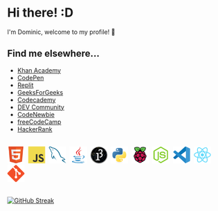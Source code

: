 # Hi there! :D

I'm Dominic, welcome to my profile! 👋

## Find me elsewhere...
 - <a href="https://www.khanacademy.org/profile/jD2R" target="_blank">Khan Academy</a>
 - <a href="https://codepen.io/jd2r" target="_blank">CodePen</a>
 - <a href="https://replit.com/@jD2R" target="_blank">Replit</a>
 - <a href="https://auth.geeksforgeeks.org/user/rocchyw1/" target="_blank">GeeksForGeeks</a>
 - <a href="https://www.codecademy.com/profiles/jD2R" target="_blank">Codecademy</a>
 - <a href="https://dev.to/jd2r" target="_blank">DEV Community</a>
 - <a href="https://community.codenewbie.org/jd2r" target="_blank">CodeNewbie</a>
 - <a href="https://www.freecodecamp.org/jD2R" target="_blank">freeCodeCamp</a>
 - <a href="https://www.hackerrank.com/jD2R_" target="_blank">HackerRank</a>

 <br>

<div>
 <img src="https://github.com/devicons/devicon/blob/master/icons/html5/html5-original.svg" title="HTML" alt="HTML" width="40" height="40"/>&nbsp;
 <img src="https://github.com/devicons/devicon/blob/master/icons/javascript/javascript-original.svg" title="JS" alt="JS" width="40" height="40"/>&nbsp;
 <img src="https://github.com/devicons/devicon/blob/master/icons/mysql/mysql-original.svg" title="MySQL" alt="MySQL" width="40" height="40"/>&nbsp;
 <img src="https://github.com/devicons/devicon/blob/master/icons/java/java-original.svg" title="Java" alt="Java" width="40" height="40"/>&nbsp;
 <img src="https://github.com/devicons/devicon/blob/master/icons/processing/processing-original.svg" title="Processing" alt="Processing" width="40" height="40"/>&nbsp;
 <img src="https://github.com/devicons/devicon/blob/master/icons/python/python-original.svg" title="Python" alt="Python" width="40" height="40"/>&nbsp;
 <img src="https://github.com/devicons/devicon/blob/master/icons/raspberrypi/raspberrypi-original.svg" title="Raspberry Pi" alt="Raspberry Pi" width="40" height="40"/>&nbsp;
 <img src="https://github.com/devicons/devicon/blob/master/icons/nodejs/nodejs-plain.svg" title="NodeJS" alt="NodeJS" width="40" height="40"/>&nbsp;
 <img src="https://github.com/devicons/devicon/blob/master/icons/vscode/vscode-original.svg" title="VSCode" alt="VSCode" width="40" height="40"/>&nbsp;
 <img src="https://github.com/devicons/devicon/blob/master/icons/react/react-original.svg" title="React" alt="React" width="40" height="40"/>&nbsp;
 <img src="https://github.com/devicons/devicon/blob/master/icons/git/git-original.svg" title="Git" alt="Git" width="40" height="40"/>&nbsp;
</div>

<br>

[![GitHub Streak](http://github-readme-streak-stats.herokuapp.com?user=jd2r&theme=dark&background=000000)](https://git.io/streak-stats)
